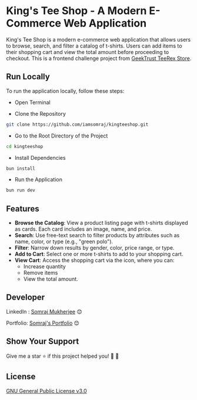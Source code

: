 # King's Tee Shop - A Modern E-Commerce Web Application

King's Tee Shop is a modern e-commerce web application that allows users to browse, search, and filter a catalog of t-shirts. Users can add items to their shopping cart and view the total amount before proceeding to checkout. This is a frontend challenge project from [GeekTrust TeeRex Store](https://www.geektrust.com/coding/detailed/teerex-store).

## Run Locally

To run the application locally, follow these steps:

- Open Terminal

- Clone the Repository

```bash
git clone https://github.com/iamsomraj/kingteeshop.git
```

- Go to the Root Directory of the Project

```bash
cd kingteeshop
```

- Install Dependencies

```bash
bun install
```

- Run the Application

```bash
bun run dev
```

## Features

- **Browse the Catalog**: View a product listing page with t-shirts displayed as cards. Each card includes an image, name, and price.
- **Search**: Use free-text search to filter products by attributes such as name, color, or type (e.g., "green polo").
- **Filter**: Narrow down results by gender, color, price range, or type.
- **Add to Cart**: Select one or more t-shirts to add to your shopping cart.
- **View Cart**: Access the shopping cart via the icon, where you can:
  - Increase quantity
  - Remove items
  - View the total amount.

## Developer

LinkedIn : [Somraj Mukherjee](https://www.linkedin.com/in/iamsomraj/) 😊

Portfolio: [Somraj's Portfolio](https://portfolio-iamsomraj.vercel.app/) 😊

## Show Your Support

Give me a star ⭐ if this project helped you! 👦 👧

## License

[GNU General Public License v3.0](https://www.gnu.org/licenses/gpl-3.0.html)
